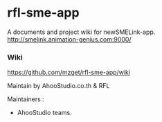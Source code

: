 # rfl-sme-app
A documents and project wiki for newSMELink-app. http://smelink.animation-genius.com:9000/

### Wiki 
https://github.com/mzget/rfl-sme-app/wiki

Maintain by AhooStudio.co.th & RFL

Maintainers : 
- AhooStudio teams.
